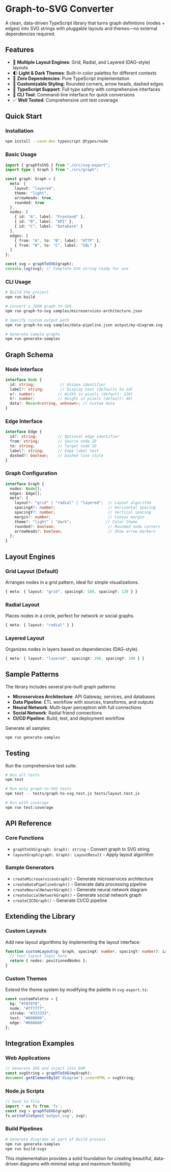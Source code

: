 # Graph-to-SVG Converter

A clean, data-driven TypeScript library that turns graph definitions (nodes + edges) into SVG strings with pluggable layouts and themes—no external dependencies required.

## Features

- 🎨 **Multiple Layout Engines**: Grid, Radial, and Layered (DAG-style) layouts
- 🌓 **Light & Dark Themes**: Built-in color palettes for different contexts
- 🎯 **Zero Dependencies**: Pure TypeScript implementation
- 📐 **Customizable Styling**: Rounded corners, arrow heads, dashed edges
- 🔧 **TypeScript Support**: Full type safety with comprehensive interfaces
- 🚀 **CLI Tool**: Command-line interface for quick conversions
- ✅ **Well Tested**: Comprehensive unit test coverage

## Quick Start

### Installation

```bash
npm install --save-dev typescript @types/node
```

### Basic Usage

```typescript
import { graphToSVG } from "./src/svg-export";
import type { Graph } from "./src/graph";

const graph: Graph = {
  meta: { 
    layout: "layered", 
    theme: "light", 
    arrowHeads: true, 
    rounded: true 
  },
  nodes: [
    { id: "A", label: "Frontend" },
    { id: "B", label: "API" },
    { id: "C", label: "Database" }
  ],
  edges: [
    { from: "A", to: "B", label: "HTTP" },
    { from: "B", to: "C", label: "SQL" }
  ]
};

const svg = graphToSVG(graph);
console.log(svg); // Complete SVG string ready for use
```

### CLI Usage

```bash
# Build the project
npm run build

# Convert a JSON graph to SVG
npm run graph-to-svg samples/microservices-architecture.json

# Specify custom output path
npm run graph-to-svg samples/data-pipeline.json output/my-diagram.svg

# Generate sample graphs
npm run generate-samples
```

## Graph Schema

### Node Interface
```typescript
interface Node {
  id: string;           // Unique identifier
  label?: string;       // Display text (defaults to id)
  w?: number;          // Width in pixels (default: 120)
  h?: number;          // Height in pixels (default: 48)
  data?: Record<string, unknown>; // Custom data
}
```

### Edge Interface
```typescript
interface Edge {
  id?: string;         // Optional edge identifier
  from: string;        // Source node ID
  to: string;          // Target node ID
  label?: string;      // Edge label text
  dashed?: boolean;    // Dashed line style
}
```

### Graph Configuration
```typescript
interface Graph {
  nodes: Node[];
  edges: Edge[];
  meta?: {
    layout?: "grid" | "radial" | "layered";  // Layout algorithm
    spacingX?: number;                       // Horizontal spacing
    spacingY?: number;                       // Vertical spacing
    margin?: number;                         // Canvas margin
    theme?: "light" | "dark";               // Color theme
    rounded?: boolean;                       // Rounded node corners
    arrowHeads?: boolean;                    // Show arrow markers
  };
}
```

## Layout Engines

### Grid Layout (Default)
Arranges nodes in a grid pattern, ideal for simple visualizations.
```typescript
{ meta: { layout: "grid", spacingX: 180, spacingY: 120 } }
```

### Radial Layout
Places nodes in a circle, perfect for network or social graphs.
```typescript
{ meta: { layout: "radial" } }
```

### Layered Layout
Organizes nodes in layers based on dependencies (DAG-style).
```typescript
{ meta: { layout: "layered", spacingX: 200, spacingY: 100 } }
```

## Sample Patterns

The library includes several pre-built graph patterns:

- **Microservices Architecture**: API Gateway, services, and databases
- **Data Pipeline**: ETL workflow with sources, transforms, and outputs
- **Neural Network**: Multi-layer perceptron with full connections
- **Social Network**: Radial friend connections
- **CI/CD Pipeline**: Build, test, and deployment workflow

Generate all samples:
```bash
npm run generate-samples
```

## Testing

Run the comprehensive test suite:
```bash
# Run all tests
npm test

# Run only graph-to-SVG tests
npm test -- tests/graph-to-svg.test.js tests/layout.test.js

# Run with coverage
npm run test:coverage
```

## API Reference

### Core Functions

- `graphToSVG(graph: Graph): string` - Convert graph to SVG string
- `layoutGraph(graph: Graph): LayoutResult` - Apply layout algorithm

### Sample Generators

- `createMicroservicesGraph()` - Generate microservices architecture
- `createDataPipelineGraph()` - Generate data processing pipeline
- `createNeuralNetworkGraph()` - Generate neural network diagram
- `createSocialNetworkGraph()` - Generate social network graph
- `createCICDGraph()` - Generate CI/CD pipeline

## Extending the Library

### Custom Layouts
Add new layout algorithms by implementing the layout interface:

```typescript
function customLayout(g: Graph, spacingX: number, spacingY: number): LayoutResult {
  // Your layout logic here
  return { nodes: positionedNodes };
}
```

### Custom Themes
Extend the theme system by modifying the palette in `svg-export.ts`:

```typescript
const customPalette = {
  bg: "#f0f0f0",
  node: "#ffffff", 
  stroke: "#333333",
  text: "#000000",
  edge: "#666666"
};
```

## Integration Examples

### Web Applications
```typescript
// Generate SVG and inject into DOM
const svgString = graphToSVG(myGraph);
document.getElementById('diagram').innerHTML = svgString;
```

### Node.js Scripts
```typescript
// Save to file
import * as fs from 'fs';
const svg = graphToSVG(graph);
fs.writeFileSync('output.svg', svg);
```

### Build Pipelines
```bash
# Generate diagrams as part of build process
npm run generate-samples
npm run build:svgs
```

This implementation provides a solid foundation for creating beautiful, data-driven diagrams with minimal setup and maximum flexibility.
